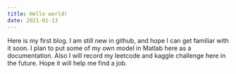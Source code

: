 ```yaml
---
title: Hello world!
date: 2021-01-13
---
```


Here is my first blog. I am still new in github, and hope I can get familiar with it soon.
I plan to put some of my own model in Matlab here as a documentation.
Also I will record my leetcode and kaggle challenge here in the future. Hope it will help me find a job.
